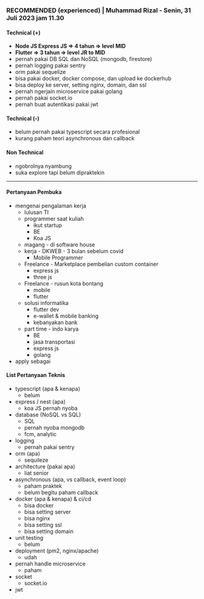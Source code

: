 ### **RECOMMENDED (experienced)** | Muhammad Rizal - Senin, 31 Juli 2023 jam 11.30

#### Technical (+) 

- **Node JS Express JS => 4 tahun => level MID**  
- **Flutter => 3 tahun => level JR to MID**
- pernah pakai DB SQL dan NoSQL (mongodb, firestore)
- pernah logging pakai sentry
- orm pakai sequelize
- bisa pakai docker, docker compose, dan upload ke dockerhub
- bisa deploy ke server, setting nginx, domain, dan ssl
- pernah ngerjain microservice pakai golang
- pernah pakai socket.io
- pernah buat autentikasi pakai jwt

#### Technical (-)  

- belum pernah pakai typescript secara profesional
- kurang paham teori asynchronous dan callback

#### Non Technical  

- ngobrolnya nyambung 
- suka explore tapi belum dipraktekin

---

#### Pertanyaan Pembuka

- mengenai pengalaman kerja  
	- lulusan TI
	- programmer saat kuliah
		- ikut startup
		- BE
		- Koa JS
	- magang - di software house
	- kerja - DKWEB - 3 bulan sebelum covid
		- Mobile Programmer
	- Freelance - Marketplace pembelian custom container
		- express js
		- three js
	- Freelance - rusun kota bontang
		- mobile
		- flutter
	- solusi informatika
		- flutter dev
		- e-wallet & mobile banking
		- kebanyakan bank
	- part time - indo karya
		- BE
		- jasa transportasi
		- express js
		- golang
- apply sebagai


#### List Pertanyaan Teknis

- typescript (apa & kenapa)
	- belum
- express / nest (apa)
	- koa JS pernah nyoba
- database (NoSQL vs SQL)
	- SQL
	- pernah nyoba mongodb
	- fcm, analytic
- logging
	- pernah pakai sentry
- orm (apa)
	- sequileze
- architecture (pakai apa)
	- liat senior
- asynchronous (apa, vs callback, event loop)
	- paham praktek
	- belum begitu paham callback
- docker (apa & kenapa) & ci/cd
	- bisa docker
	- bisa setting server
	- bisa nginx
	- bisa setting ssl
	- bisa setting domain
- unit testing
	- belum
- deployment (pm2, nginx/apache)
	- udah
- pernah handle microservice
	- paham
- socket
	- socket.io
- jwt